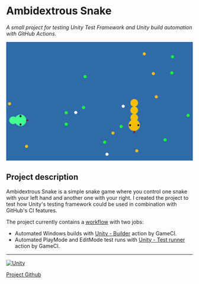 # Ambidextrous Snake
*A small project for testing Unity Test Framework and Unity build automation with GitHub Actions.*

![screenshot](/DemoImages/readme_header.gif)

## Project description
Ambidextrous Snake is a simple snake game where you control one snake with your left hand and another one with your right. I created the project to test how Unity's testing framework could be used in combination with GitHub's CI features.

The project currently contains a [workflow](https://github.com/nintep/ambidextrous-snake/actions/workflows/build-test.yml) with two jobs: 
- Automated Windows builds with [Unity - Builder](https://github.com/marketplace/actions/unity-builder) action by GameCI.
- Automated PlayMode and EditMode test runs with [Unity - Test runner](https://github.com/marketplace/actions/unity-test-runner) action by GameCI.

---

[![Unity](https://img.shields.io/badge/Unity_version-2022.3.20f1-green)](https://unity.com/)

[Project Github](https://github.com/nintep/ambidextrous-snake)
